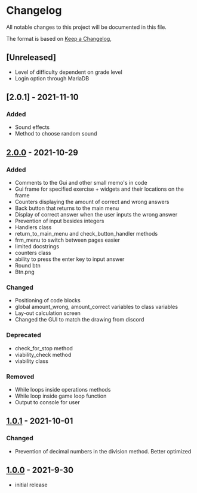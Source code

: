 # Changelog

All notable changes to this project will be documented in this file.

The format is based on [Keep a Changelog],

## [Unreleased]
- Level of difficulty dependent on grade level
- Login option through MariaDB 

## [2.0.1]  - 2021-11-10
### Added 
- Sound effects
- Method to choose random sound

## [2.0.0] - 2021-10-29

### Added
- Comments to the Gui and other small memo's in code 
- Gui frame for specified exercise + widgets and their locations on the frame
- Counters displaying the amount of correct and wrong answers
- Back button that returns to the main menu
- Display of correct answer when the user inputs the wrong answer
- Prevention of input besides integers
- Handlers class
- return_to_main_menu and check_button_handler methods
- frm_menu to switch between pages easier
- limited docstrings
- counters class
- ability to press the enter key to input answer
- Round btn
- Btn.png

### Changed
- Positioning of code blocks
- global amount_wrong, amount_correct variables to class variables
- Lay-out calculation screen
- Changed the GUI to match the drawing from discord

### Deprecated
- check_for_stop method
- viability_check method
- viability class

### Removed
- While loops inside operations methods
- While loop inside game loop function
- Output to console for user


## [1.0.1] - 2021-10-01

### Changed
- Prevention of decimal numbers in the division method. Better optimized

## [1.0.0] - 2021-9-30
- initial release

<!-- Links -->
[keep a changelog]: https://keepachangelog.com/en/1.0.0/

<!-- Versions -->
[1.0.0]: https://github.com/Belgianix/Math-Exercises
[1.0.1]: https://github.com/Belgianix/Math-Exercises/releases/tag/v1.0.1
[2.0.0]: https://github.com/Belgianix/Math-Exercises/releases/tag/v2.0.0

